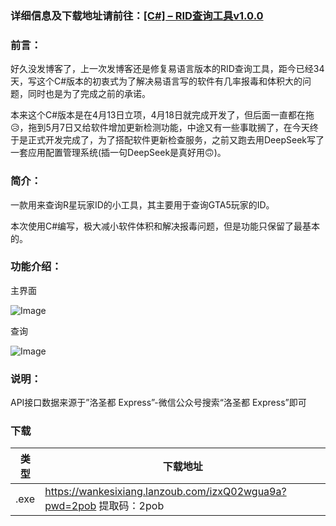 ### 详细信息及下载地址请前往：[[C#] – RID查询工具v1.0.0](https://yizero.top/index.php/2025/05/17/c-rid%e6%9f%a5%e8%af%a2%e5%b7%a5%e5%85%b7v1-0-0/)
### 前言：

好久没发博客了，上一次发博客还是修复易语言版本的RID查询工具，距今已经34天，写这个C#版本的初衷式为了解决易语言写的软件有几率报毒和体积大的问题，同时也是为了完成之前的承诺。

本来这个C#版本是在4月13日立项，4月18日就完成开发了，但后面一直都在拖😥，拖到5月7日又给软件增加更新检测功能，中途又有一些事耽搁了，在今天终于是正式开发完成了，为了搭配软件更新检查服务，之前又跑去用DeepSeek写了一套应用配置管理系统(插一句DeepSeek是真好用🙃)。

### 简介：

一款用来查询R星玩家ID的小工具，其主要用于查询GTA5玩家的ID。

本次使用C#编写，极大减小软件体积和解决报毒问题，但是功能只保留了最基本的。


### 功能介绍：

主界面

![Image](https://github.com/user-attachments/assets/cc73c531-9c56-4dd4-8631-39b7dd4ddc46)

查询

![Image](https://github.com/user-attachments/assets/05d8dc2f-e8f7-4a72-bb70-f4878d432aaa)

### 说明：

API接口数据来源于”洛圣都 Express”-微信公众号搜索“洛圣都 Express”即可

### 下载

| 类型      | 下载地址 |
| ----------- | ----------- |
| .exe  | https://wankesixiang.lanzoub.com/izxQ02wgua9a?pwd=2pob  提取码：2pob  |
